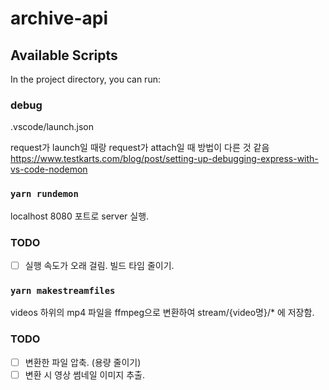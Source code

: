 # archive-api

## Available Scripts

In the project directory, you can run:

### debug
.vscode/launch.json 

request가 launch일 때랑 request가 attach일 때 방법이 다른 것 같음
https://www.testkarts.com/blog/post/setting-up-debugging-express-with-vs-code-nodemon

### `yarn rundemon`

localhost 8080 포트로 server 실행.

### TODO

- [ ] 실행 속도가 오래 걸림. 빌드 타임 줄이기.

### `yarn makestreamfiles`

videos 하위의 mp4 파일을 ffmpeg으로 변환하여 stream/{video명}/\* 에 저장함.

### TODO

- [ ] 변환한 파일 압축. (용량 줄이기)
- [ ] 변환 시 영상 썸네일 이미지 추출.
